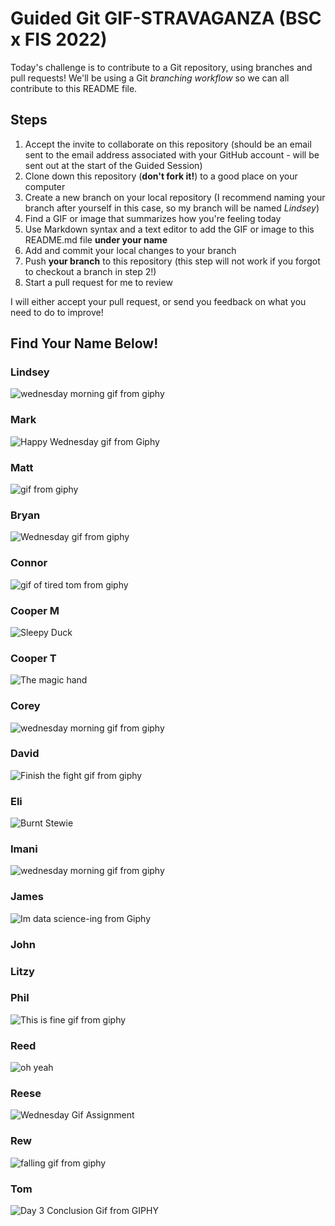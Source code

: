 # Guided Git GIF-STRAVAGANZA (BSC x FIS 2022)

Today's challenge is to contribute to a Git repository, using branches and pull requests! We'll be using a Git *branching workflow* so we can all contribute to this README file.

## Steps

1. Accept the invite to collaborate on this repository (should be an email sent to the email address associated with your GitHub account - will be sent out at the start of the Guided Session)
2. Clone down this repository (**don't fork it!**) to a good place on your computer
3. Create a new branch on your local repository (I recommend naming your branch after yourself in this case, so my branch will be named _Lindsey_)
4. Find a GIF or image that summarizes how you're feeling today
5. Use Markdown syntax and a text editor to add the GIF or image to this README.md file **under your name**
6. Add and commit your local changes to your branch
7. Push **your branch** to this repository (this step will not work if you forgot to checkout a branch in step 2!)
8. Start a pull request for me to review

I will either accept your pull request, or send you feedback on what you need to do to improve!

## Find Your Name Below!

### Lindsey

![wednesday morning gif from giphy](https://media.giphy.com/media/wdgX1eCnUd8ZzWIMi4/giphy-downsized.gif)

### Mark

![Happy Wednesday gif from Giphy](https://media.giphy.com/media/iibH5ymW6LFvSIVyUc/giphy.gif)

### Matt

![gif from giphy](https://media.giphy.com/media/xTiN0CNHgoRf1Ha7CM/giphy-downsized.gif)

### Bryan

![Wednesday gif from giphy](https://media.giphy.com/media/LTYT5GTIiAMBa/giphy.gif)

### Connor

![gif of tired tom from giphy](https://media.giphy.com/media/RTIGQQZwkGy9q/giphy-downsized.gif)

### Cooper M

![Sleepy Duck](https://media.giphy.com/media/z2Sectp9SiC88/giphy.gif)

### Cooper T
![The magic hand](https://media.giphy.com/media/pKW2KMWBu8ZAy00lss/giphy.gif)


### Corey

![wednesday morning gif from giphy](https://media.giphy.com/media/p8Uw3hzdAE2dO/giphy.gif)

### David
![Finish the fight gif from giphy](https://media.giphy.com/media/xiEUIhXadorPr9tait/giphy-downsized.gif)


### Eli
![Burnt Stewie](https://media.giphy.com/media/3o6Zt9jaIlgVHWUZ1e/giphy.gif)


### Imani

![wednesday morning gif from giphy](https://media.giphy.com/media/xkmNi280NkrcY/giphy.gif)

### James
![Im data science-ing from Giphy](https://media.giphy.com/media/l46CyJmS9KUbokzsI/giphy-downsized.gif)


### John



### Litzy



### Phil

![This is fine gif from giphy](https://media.giphy.com/media/NTur7XlVDUdqM/giphy.gif)

### Reed

![oh yeah](https://media.giphy.com/media/aTx5OMKR7FCGQ/giphy.gif)

### Reese
![Wednesday Gif Assignment](https://media.giphy.com/media/2IjkMXG36oG4w/giphy.gif)


### Rew

![falling gif from giphy](https://media.giphy.com/media/Dc1w8y69enroY/giphy.gif)

### Tom

![Day 3 Conclusion Gif from GIPHY](https://media.giphy.com/media/5PiIuCHlkQ58Y/giphy.gif)

